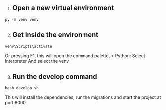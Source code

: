 1. ## Open a new virtual environment
```
py -m venv venv
```
2. ## Get inside the environment
```
venv\Scripts\activate
```
Or pressing F1, this will open the command palette, > Python: Select Interpreter
And select the venv

3. ## Run the develop command
```
bash develop.sh
```
This will install the dependencies, run the migrations and start the project at port 8000